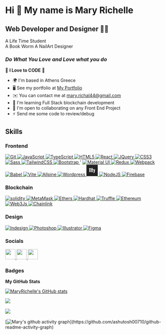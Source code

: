 Hi 👋 My name is Mary Richelle
  ==============================

Web Developer and Designer 👩‍💻
  --------------------------
A Life Time Student  
A Book Worm 
A NailArt Designer  

 ### *Do What You Love and Love what you do* 
💖 **I Love to CODE**  💖
 


* 🌍 I'm based in Athens Greece
* 🖥️ See my portfolio at [My Portfolio](http://maryrich-portfolio.netlify.app/)
* ✉️ You can contact me at [mary.richal44@gmail.com](mailto:mary.richal44@gmail.com)
* 🧠 I'm learning Full Stack blockchain development
* 🤝 I'm open to collaborating on any Front End Project
* ⚡ Send me some code to review/debug

## Skills

### Frontend

  <p align="left">
    <a href="https://git-scm.com/" target="_blank" rel="noreferrer">
      <img
        src="https://raw.githubusercontent.com/danielcranney/readme-generator/main/public/icons/skills/git-colored.svg"
        width="36" height="36" alt="Git" />
    </a>
    <a href="https://developer.mozilla.org/en-US/docs/Web/JavaScript" target="_blank" rel="noreferrer">
      <img
        src="https://raw.githubusercontent.com/danielcranney/readme-generator/main/public/icons/skills/javascript-colored.svg"
        width="36" height="36" alt="JavaScript" />
    </a>
    <a href="https://www.typescriptlang.org/" target="_blank" rel="noreferrer">
      <img
        src="https://raw.githubusercontent.com/danielcranney/readme-generator/main/public/icons/skills/typescript-colored.svg"
        width="36" height="36" alt="TypeScript" />
    </a>
    <a href="https://developer.mozilla.org/en-US/docs/Glossary/HTML5" target="_blank" rel="noreferrer">
      <img
        src="https://raw.githubusercontent.com/danielcranney/readme-generator/main/public/icons/skills/html5-colored.svg"
        width="36" height="36" alt="HTML5" />
    </a>
    <a href="https://reactjs.org/" target="_blank" rel="noreferrer">
      <img
        src="https://raw.githubusercontent.com/danielcranney/readme-generator/main/public/icons/skills/react-colored.svg"
        width="36" height="36" alt="React" />
    </a>
    <a href="https://jquery.com/" target="_blank" rel="noreferrer">
      <img
        src="https://raw.githubusercontent.com/danielcranney/readme-generator/main/public/icons/skills/jquery-colored.svg"
        width="36" height="36" alt="JQuery" />
    </a>
    <a href="https://www.w3.org/TR/CSS/#css" target="_blank" rel="noreferrer">
      <img
        src="https://raw.githubusercontent.com/danielcranney/readme-generator/main/public/icons/skills/css3-colored.svg"
        width="36" height="36" alt="CSS3" />
    </a>
    <a href="https://sass-lang.com/" target="_blank" rel="noreferrer">
      <img
        src="https://raw.githubusercontent.com/danielcranney/readme-generator/main/public/icons/skills/sass-colored.svg"
        width="36" height="36" alt="Sass" />
    </a>
    <a href="https://tailwindcss.com/" target="_blank" rel="noreferrer">
      <img
        src="https://raw.githubusercontent.com/danielcranney/readme-generator/main/public/icons/skills/tailwindcss-colored.svg"
        width="36" height="36" alt="TailwindCSS" />
    </a>
    <a href="https://getbootstrap.com/" target="_blank" rel="noreferrer">
      <img
        src="https://raw.githubusercontent.com/danielcranney/readme-generator/main/public/icons/skills/bootstrap-colored.svg"
        width="36" height="36" alt="Bootstrap" />
    </a>'
    <a href="https://mui.com/" target="_blank" rel="noreferrer">
      <img
        src="https://raw.githubusercontent.com/danielcranney/readme-generator/main/public/icons/skills/materialui-colored.svg"
        width="36" height="36" alt="Material UI" />
    </a>
    <a href="https://redux.js.org/" target="_blank" rel="noreferrer">
      <img
        src="https://raw.githubusercontent.com/danielcranney/readme-generator/main/public/icons/skills/redux-colored.svg"
        width="36" height="36" alt="Redux" />
    </a>
    <a href="https://webpack.js.org/" target="_blank" rel="noreferrer">
      <img
        src="https://raw.githubusercontent.com/danielcranney/readme-generator/main/public/icons/skills/webpack-colored.svg"
        width="36" height="36" alt="Webpack" />
    </a>
    <a href="https://babeljs.io/" target="_blank" rel="noreferrer">
      <img
        src="https://raw.githubusercontent.com/danielcranney/readme-generator/main/public/icons/skills/babel-colored-dark.svg"
        width="36" height="36" alt="Babel" />
    </a>
    <a href="https://vitejs.dev/" target="_blank" rel="noreferrer">
      <img
        src="https://raw.githubusercontent.com/danielcranney/readme-generator/main/public/icons/skills/vite-colored.svg"
        width="36" height="36" alt="Vite" />
    </a>
     <a href="https://alpinejs.dev/" target="_blank" rel="noreferrer">
      <img
        src="https://www.markusantonwolf.com/topics/alpine-js/alpinejs-logo.svg"
        width="36" height="36" alt="Allpine" />
        </a>
    <a href="https://wordpress.com/?aff=27964&gclid=CjwKCAiAvJarBhA1EiwAGgZl0MUbEDXSLn45NQvrIzy2vvZEdW--fREuXp0UjNcxlLixGfD4728I6BoC-RwQAvD_BwE target="_blank" rel="noreferrer">
      <img
        src="https://www.logo.wine/a/logo/WordPress.com/WordPress.com-Logo.wine.svg"
        width="38" height="38" alt="Wordpress" />
    </a>
    <a href="https://www.11ty.dev/" target="_blank" rel="noreferrer">
      <img
        src="https://raw.githubusercontent.com/11ty/11ty-logo/HEAD/img/logo-400x400.png"
        width="36" height="36" alt="11ty" />
    </a>
    <a href="https://nodejs.org/en/" target="_blank" rel="noreferrer">
      <img
        src="https://raw.githubusercontent.com/danielcranney/readme-generator/main/public/icons/skills/nodejs-colored.svg"
        width="36" height="36" alt="NodeJS" />
    </a>
    <a href="https://firebase.google.com/" target="_blank" rel="noreferrer">
      <img
        src="https://raw.githubusercontent.com/danielcranney/readme-generator/main/public/icons/skills/firebase-colored.svg"
        width="36" height="36" alt="Firebase" />
    </a>
  </p>

### Blockchain

  <p align="left">
   <a href="https://ethereum.org/en/" target="_blank" rel="noreferrer">
      <img
        src="https://raw.githubusercontent.com/danielcranney/readme-generator/main/public/icons/skills/solidity-colored.svg"
        width="36" height="36" alt="solidity" />
    </a>
    <a href="https://metamask.io/" target="_blank" rel="noreferrer">
      <img
        src="https://raw.githubusercontent.com/danielcranney/readme-generator/main/public/icons/skills/metamask-colored.svg"
        width="36" height="36" alt="MetaMask" />
    </a>
    <a href="https://ethers.io" target="_blank" rel="noreferrer">
      <img
        src="https://raw.githubusercontent.com/danielcranney/readme-generator/main/public/icons/skills/ethers-colored.svg"
        width="36" height="36" alt="Ethers" />
    </a>
    <a href="https://hardhat.org/" target="_blank" rel="noreferrer">
      <img
        src="https://raw.githubusercontent.com/danielcranney/readme-generator/main/public/icons/skills/hardhat-colored.svg"
        width="36" height="36" alt="Hardhat" />
    </a>
    <a href="https://trufflesuite.com" target="_blank" rel="noreferrer">
      <img
        src="https://raw.githubusercontent.com/danielcranney/readme-generator/main/public/icons/skills/truffle-colored.svg"
        width="36" height="36" alt="Truffle" />
    </a>
    <a href="https://ethereum.org/en/" target="_blank" rel="noreferrer">
      <img
        src="https://raw.githubusercontent.com/danielcranney/readme-generator/main/public/icons/skills/ethereum-colored.svg"
        width="36" height="36" alt="Ethereum" />
    </a>
    <a href="https://web3js.readthedocs.io/en/v1.7.1/#" target="_blank" rel="noreferrer">
      <img
        src="https://raw.githubusercontent.com/danielcranney/readme-generator/main/public/icons/skills/web3js-colored.svg"
        width="36" height="36" alt="Web3Js" />
    </a>
    <a href="https://chain.link/" target="_blank" rel="noreferrer">
      <img
        src="https://raw.githubusercontent.com/danielcranney/readme-generator/main/public/icons/skills/chainlink-colored.svg"
        width="36" height="36" alt="Chainlink" />
    </a>

  </p>

### Design

  <p align="left">
    <a href="https://www.adobe.com/uk/products/photoshop.html" target="_blank" rel="noreferrer">
      <img
        src="https://www.svgrepo.com/show/303188/indesign-cc-logo.svg"
        width="36" height="36" alt="Indesign" />
    </a>
    <a href="https://www.adobe.com/uk/products/photoshop.html" target="_blank" rel="noreferrer">
      <img
        src="https://upload.wikimedia.org/wikipedia/commons/thumb/c/cf/Adobe_Photoshop_Express_logo.svg/1051px-Adobe_Photoshop_Express_logo.svg.png"
        width="36" height="36" alt="Photoshop" />
    </a>
    <a href="https://www.adobe.com/uk/products/illustrator.html" target="_blank" rel="noreferrer">
      <img
        src="https://upload.wikimedia.org/wikipedia/commons/thumb/f/fb/Adobe_Illustrator_CC_icon.svg/1051px-Adobe_Illustrator_CC_icon.svg.png"
        width="36" height="36" alt="Illustrator" />
    </a>
    <a href="https://www.figma.com/" target="_blank" rel="noreferrer">
      <img
        src="https://raw.githubusercontent.com/danielcranney/readme-generator/main/public/icons/skills/figma-colored.svg"
        width="36" height="36" alt="Figma" />
    </a>
  </p>

### Socials

  <p align="left">
    <a href="https://www.codepen.io/maryRichelle" target="_blank" rel="noreferrer">
      <picture>
        <source media="(prefers-color-scheme: dark)"
          srcset="https://raw.githubusercontent.com/danielcranney/readme-generator/main/public/icons/socials/codepen-dark.svg" />
        <source media="(prefers-color-scheme: light)"
          srcset="https://raw.githubusercontent.com/danielcranney/readme-generator/main/public/icons/socials/codepen.svg" />
        <img
          src="https://raw.githubusercontent.com/danielcranney/readme-generator/main/public/icons/socials/codepen.svg"
          width="32" height="32" />
      </picture>
    </a> <a href="https://www.github.com/MaryRichelle" target="_blank" rel="noreferrer">
      <picture>
        <source media="(prefers-color-scheme: dark)"
          srcset="https://raw.githubusercontent.com/danielcranney/readme-generator/main/public/icons/socials/github-dark.svg" />
        <source media="(prefers-color-scheme: light)"
          srcset="https://raw.githubusercontent.com/danielcranney/readme-generator/main/public/icons/socials/github.svg" />
        <img src="https://raw.githubusercontent.com/danielcranney/readme-generator/main/public/icons/socials/github.svg"
          width="32" height="32" />
      </picture>
    </a>
    <a href="https://www.linkedin.com/in/mary-richelle-mr-dev/" target="_blank" rel="noreferrer">
      <picture>
        <source media="(prefers-color-scheme: dark)"
          srcset="https://raw.githubusercontent.com/danielcranney/readme-generator/main/public/icons/socials/linkedin-dark.svg" />
        <source media="(prefers-color-scheme: light)"
          srcset="https://raw.githubusercontent.com/danielcranney/readme-generator/main/public/icons/socials/linkedin.svg" />
        <img
          src="https://raw.githubusercontent.com/danielcranney/readme-generator/main/public/icons/socials/linkedin.svg"
          width="32" height="32" />
      </picture>
    </a>
  </p>

### Badges

  <b>My GitHub Stats</b>

  <a href="http://www.github.com/MaryRichelle">
    <img
      src="https://github-readme-stats.vercel.app/api?username=MaryRichelle&show_icons=true&hide=&count_private=true&title_color=0891b2&text_color=ffffff&icon_color=22c55e&bg_color=000000&hide_border=true&show_icons=true"
      alt="MaryRichelle's GitHub stats" />
    </a>
    
  ![](https://github-contributor-stats.vercel.app/api?username=maryRichelle&limit=5&theme=light&combine_all_yearly_contributions=true)

  <a href="http://www.github.com/MaryRichelle">
    <img
      src="https://github-readme-streak-stats.herokuapp.com/?user=MaryRichelle&stroke=ffffff&background=000000&ring=0891b2&fire=0891b2&currStreakNum=ffffff&currStreakLabel=0891b2&sideNums=ffffff&sideLabels=ffffff&dates=ffffff&hide_border=true" />
    </a>

  [![Mary's github activity
  graph](https://github-readme-activity-graph.vercel.app/graph?username=maryRichelle&bg_color=0f2d3d&color=1cadfb&line=1cadfb&point=1cadfb&area=true&hide_border=true")](https://github.com/ashutosh00710/github-readme-activity-graph)

  

